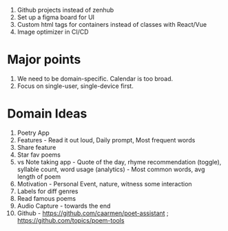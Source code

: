 1. Github projects instead of zenhub
2. Set up a figma board for UI
3. Custom html tags for containers instead of classes with React/Vue
4. Image optimizer in CI/CD

# Major points
1. We need to be domain-specific. Calendar is too broad. 
2. Focus on single-user, single-device first.

# Domain Ideas
1. Poetry App
2. Features - Read it out loud, Daily prompt, Most frequent words
3. Share feature
4. Star fav poems
5. vs Note taking app - Quote of the day, rhyme recommendation (toggle), syllable count, word usage (analytics) - Most common words, avg length of poem
6. Motivation - Personal Event, nature, witness some interaction
7. Labels for diff genres
8. Read famous poems
9. Audio Capture - towards the end
10. Github - https://github.com/caarmen/poet-assistant ; https://github.com/topics/poem-tools
